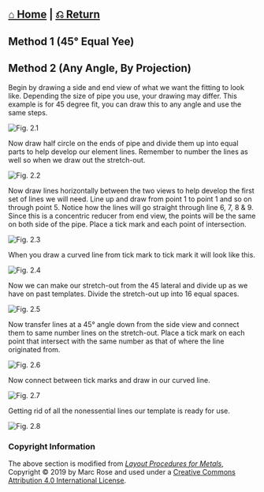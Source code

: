  [⌂ Home](../README.md) | [⎌ Return](Metal_Patterns.md)
 ----------
 
 ## Method 1 (45° Equal Yee)
 
 ## Method 2 (Any Angle, By Projection)
 
Begin by drawing a side and end view of what we want the fitting to look like. Depending the size of pipe you use, your drawing may differ. This example is for 45 degree fit, you can draw this to any angle and use the same steps.

![Fig. 2.1](/Metal_Patterns/img/Yee/fig2.1.png)

Now draw half circle on the ends of pipe and divide them up into equal parts to help develop our element lines. Remember to number the lines as well so when we draw out the stretch-out.

![Fig. 2.2](/Metal_Patterns/img/Yee/fig2.2.png)

Now draw lines horizontally between the two views to help develop the first set of lines we will need. Line up and draw from point 1 to point 1 and so on through point 5. Notice how the lines will go straight through line 6, 7, 8 & 9. Since this is a concentric reducer from end view, the points will be the same on both side of the pipe. Place a tick mark and each point of intersection.

![Fig. 2.3](/Metal_Patterns/img/Yee/fig2.3.png)

When you draw a curved line from tick mark to tick mark it will look like this.

![Fig. 2.4](/Metal_Patterns/img/Yee/fig2.4.png)

Now we can make our stretch-out from the 45 lateral and divide up as we have on past templates. Divide the stretch-out up into 16 equal spaces.

![Fig. 2.5](/Metal_Patterns/img/Yee/fig2.5.png)

Now transfer lines at a 45° angle down from the side view and connect them to same number lines on the stretch-out. Place a tick mark on each point that intersect with the same number as that of where the line originated from.

![Fig. 2.6](/Metal_Patterns/img/Yee/fig2.6.png)

Now connect between tick marks and draw in our curved line.

![Fig. 2.7](/Metal_Patterns/img/Yee/fig2.7.png)

Getting rid of all the nonessential lines our template is ready for use.

![Fig. 2.8](/Metal_Patterns/img/Yee/fig2.8.png)

### Copyright Information
The above section is modified from [*Layout Procedures for Metals*](https://openoregon.pressbooks.pub/layoutformetals), Copyright © 2019 by Marc Rose and used under a [Creative Commons Attribution 4.0 International License](https://creativecommons.org/licenses/by/4.0/).